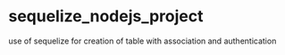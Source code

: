 # sequelize_nodejs_project
use of sequelize for creation of table with association and authentication

